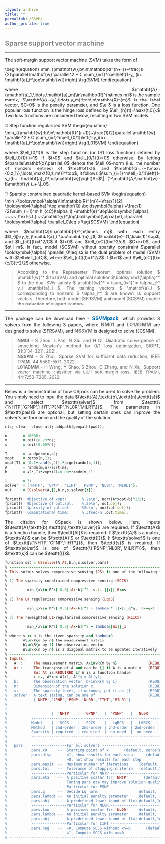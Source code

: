 ```yaml
---
layout: archive
title: ""   
permalink: /SSVM/
author_profile: true
---
```


<style>
a:link {
  text-decoration: none;
}

a:visited {
  text-decoration: none;
}

a:hover {
  text-decoration: underline;
}

a:active {
  text-decoration: underline;
}
</style>

 

##  <span style="color:#8C8C8C"> Sparse support vector machine</span> 
---
<div style="text-align:justify;">
  The  soft-margin support vector machine (SVM) takes the form of 
</div>

\begin{equation}
\min_{(\mathbf{w};b)\in\mathbb{R}^{n+1}}~\frac{1}{2}\parallel \mathbf{w} \parallel^2 + C \sum_{i=1}^m\ell\left(1-y_i(b+  \mathbf{a}_i^\top\mathbf{w})\right) \tag{SVM}
\end{equation} 

<div style="text-align:justify;">
where $\mathbf{A}=(\mathbf{a}_1,\ldots,\mathbf{a}_m)\in\mathbb{R}^{n\times m}$ is the sample matrix, $\mathbf{y}=(y_1,\ldots,y_m)^\top\in\mathbb{R}^{m}$ is the label vector, $C>0$ is the penalty parameter, and $\ell$ is a loss function. One popular loss function is the hinge loss defined by  $\ell_{h}(t)=\max\{t,0\}.$ Two loss functions are considered below, resulting in two SVM models.
</div>      

<p style="line-height: 2;"></p>

◻️ Step function regularized SVM
\begin{equation}
\min_{(\mathbf{w};b)\in\mathbb{R}^{n+1}}~\frac{1}{2}\parallel \mathbf{w} \parallel^2 + C \sum_{i=1}^m\ell_{0/1}\left(1-y_i(b+  \mathbf{a}_i^\top\mathbf{w})\right) \tag{L01SVM}
\end{equation} 
<div style="text-align:justify;">
where $\ell_{0/1}$ is the step function (or 0/1 loss function) defined by $\ell_{0/1}(t)=1$ if $t>0$ and $\ell_{0/1}(t)=0$ otherwise. By letting $\parallel\mathbf{x}\parallel_0$ denote the $\ell_0$-norm (i.e., the number of nonzero entries) of $\mathbf{x}$ and $\mathbf{z}_+=(\max\{0,z_1\},\ldots,\max\{0,z_m\})^\top$, it follows $\sum_{i=1}^m\ell_{0/1}\left(1-y_i(b+  \mathbf{a}_i^\top\mathbf{w})\right)$=$\| (1-\mathbf{A}\mathbf{w}-b\mathbf{y} )_+ \|_0$. 
</div>

<!--
◻️ $\ell_{cC}$ regularized  SVM
\begin{equation}
\min_{(\mathbf{w};b)\in\mathbb{R}^{n+1}}~\frac{1}{2} \parallel  \mathbf{w} \parallel^2 + \sum_{i=1}^m\ell_{cC}\left(1-y_i(b+  \mathbf{a}_i^\top\mathbf{w})\right) \tag{SFRSVM}
\end{equation} 
<div style="text-align:justify;">
where  $\ell_{cC}(t)=Ct^2/2$ if $t>0$ and $\ell_{cC}(t)=ct^2/2$ otherwise with $C>c>0$. The dual problem of (LcCSVM) is the following quadratic kernel-based SVM problem
</div>  

\begin{equation}
\min_{\boldsymbol{\alpha}\in\mathbb{R}^{m}}~\frac{1}{2} \boldsymbol{\alpha}^\top \mathbf{Q} \boldsymbol{\alpha} +\frac{1}{2}\sum_{i=1}^m h_{cC}(\alpha_i) -\mathbf{e}^\top\boldsymbol{\alpha}, ~~~~ \text{s.t.} ~~\mathbf{y}^\top\boldsymbol{\alpha}=0\tag{QKSVM}
\end{equation} 
<div style="text-align:justify;">
where $\mathbf{Q}=(Q_{ij})_{1\leq i,j\leq m}$ with $Q_{ij}=y_iy_j\mathbf{a}_i^\top\mathbf{a}_j$, $\mathbf{e}=(1,\ldots,1)^\top$, and $h_{cC}(t)=t^2/C$ if $t>0$ and $\ell_{cC}(t)=t^2/c$.
</div>  
-->

◻️ Sparsity constrained quadratic kernel-based SVM 
\begin{equation}
\min_{\boldsymbol{\alpha}\in\mathbb{R}^{m}}~\frac{1}{2} \boldsymbol{\alpha}^\top \mathbf{Q} \boldsymbol{\alpha} +\frac{1}{2}\sum_{i=1}^m h_{cC}(\alpha_i) -\mathbf{e}^\top\boldsymbol{\alpha}, ~~~~ \text{s.t.} ~~\mathbf{y}^\top\boldsymbol{\alpha}=0,~\parallel  \boldsymbol{\alpha} \parallel_0\leq s \tag{SCSVM}
\end{equation} 
<div style="text-align:justify;">
where $\mathbf{Q}\in\mathbb{R}^{m\times m}$ with each entry $Q_{ij}=y_iy_j\mathbf{a}_i^\top\mathbf{a}_j$, $\mathbf{e}=(1,\ldots,1)^\top$, and $h_{cC}(t)=t^2/C$ if $t>0$ and $\ell_{cC}(t)=t^2/c$,  $C>c>0$, and $s\ll m$. In fact, model (SCSVM) without sparsity constraint $\parallel  \boldsymbol{\alpha} \parallel_0\leq s$ is the dual problem of model (SVM) with $\ell=\ell_{cC}$, where  $\ell_{cC}(t)=t^2/2$ if $t>0$ and $\ell_{cC}(t)=(c/C)t^2/2$ otherwise. 
</div>  

> <div style="text-align:justify;"> According to the Representer Theorem,  optimal solution $ \mathbf{w}^* $ to (SVM) and optimal solution $\boldsymbol{\alpha}^* $ to the dual SVM satisfy $ \mathbf{w}^* = \sum_{i=1}^m \alpha_i^* y_i \mathbf{a}_i $. The training vectors $ \mathbf{a}_i $ corresponding to nonzero $ \alpha_i^* $ are known as support vectors. Therefore, both model (SFRSVM) and model (SCSVM) enable the reduction of support vectors. </div> 

---
<div style="text-align:justify;">
The package can be download here - <a style="font-size: 16px; font-weight: bold;color:#006DB0" href=" " target="_blank">SSVMpack</a>, which provides 3 solvers from the following 3 papers, where <b style="font-size:16px;color:#777777">NM01</b> and <b style="font-size:16px;color:#777777">L01ADMM</b> are designed to solve (SFRSVM), and <b style="font-size:16px;color:#777777">NSSVM</b> is designed to solve (SCSNM).
</div>  

> <div style="text-align:justify;"> <b style="font-size:14px;color:#777777">NM01</b> -<span style="font-size: 14px"> S Zhou, L Pan, N Xiu, and H Qi, Quadratic convergence of smoothing Newton's method for 0/1 loss optimization, SIOPT, 31:3184-3211, 2021. </span> </div>
> <div style="text-align:justify;">  <b style="font-size:14px;color:#777777">NSSVM</b> -<span style="font-size: 14px"> S Zhou, Sparse SVM for sufficient data reduction, IEEE TPAMI, 44:5560-5571, 2022. </span> </div>
> <div style="text-align:justify;"> <b style="font-size:14px;color:#777777">L01ADMM</b> -<span style="font-size: 14px"> H Wang, Y Shao, S Zhou, C Zhang, and N Xiu, Support vector machine classifier via L0/1 soft-margin loss, IEEE TPAMI, 44:7253-7265, 2022. </span> </div>

---
<div style="text-align:justify;">
Below is a demonstration of how CSpack can be used to solve the problem. You simply need to input the data $(\texttt{A},\texttt{b},\texttt{n},\texttt{s})$  and select $\texttt{solver}$ from $\texttt{\{`NHTP',`GPNP',`IIHT',`PSNP',`NL0R',`MILR1'\}}$. The parameters in $\texttt{pars}$ are optional, but setting certain ones can improve the solver's performance and the quality of the solution.
</div>

<p style="line-height: 1;"></p>

```ruby
clc; clear; close all; addpath(genpath(pwd));

n       = 10000;  
m       = ceil(0.25*n); 
s       = ceil(0.05*n); 

T       = randperm(n,s);  
xopt    = zeros(n,1);
xopt(T) = (0.1+rand(s,1)).*sign(randn(s,1));  
A       = randn(m,n)/sqrt(m);   
b       = A(:,T)*xopt(T)+0.00*randn(m,1);  

t       = 2; 
solver  = {'NHTP', 'GPNP', 'IIHT', 'PSNP', 'NL0R', 'MIRL1'};
out     = CSsolver(A,[],b,n,s,solver{t}); 

fprintf(' Objective of xopt:       %.2e\n', norm(A*xopt-b)^2/2);
fprintf(' Objective of out.sol:    %.2e\n', out.obj);
fprintf(' Sparsity of out.sol:     %2d\n', nnz(out.sol));
fprintf(' Computational time:      %.3fsec\n',out.time); 
```
<div style="text-align:justify;">
The citation for CSpack is shown below. Here, inputs $(\texttt{A},\texttt{b},\texttt{n},\texttt{solver})$ are required. If $\texttt{A}$ is a function handle, then $\texttt{At}$ is required. If $\texttt{A}$ is a matrix,  $\texttt{At}$ can be $\texttt{A}'$ or $\texttt{[]}$. If $\texttt{solver}$ is one of $\texttt{\{`NHTP',`GPNP',`IIHT'\}}$, then $\texttt{s}$ is required. If $\texttt{solver}$ is one of $\texttt{\{`PSNP',`NL0R',`MILR1'\}}$, then $\texttt{s}$ can be $\texttt{[]}$.
</div>

<p style="line-height: 1;"></p>

```ruby
function out = CSsolver(A,At,b,n,s,solver,pars)
% -------------------------------------------------------------------------
% This solver solves compressive sensing (CS) in one of the following forms
%
% 1) The sparsity constrained compressive sensing (SCCS)
%
%         min_{x\in R^n} 0.5||Ax-b||^2  s.t. ||x||_0<=s
%
% 2) The L0 regularized compressive sensing (LqCS)
%
%         min_{x\in R^n} 0.5||Ax-b||^2 + lambda * ||x||_q^q,  0<=q<1 
%
% 3) The reweighted L1-regularized compressive sensing (RL1CS)
%
%         min_{x\in R^n} 0.5||Ax-b||^2 + lambda||Wx||_1
%
% where s << n is the given sparsity and lambda>0 
%       A\in\R{m by n} the measurement matrix
%       b\in\R{m by 1} the observation vector 
%       W\in\R{n by n} is a diagonal matrix to be updated iteratively
% -------------------------------------------------------------------------
% Inputs:
%   A  :     The measurement matrix, A\in\R{m by n}              (REQUIRED)
%   At :     The transpose of A and can be [] if A is a matrix   (REQUIRED)
%            But At is REQUIRED if A is a function handle 
%            i.e., A*x = A(x); A'*y = At(y); 
%   b:       The observation vector  b\in\R{m by 1}              (REQUIRED)
%   n:       Dimension of the solution x,                        (REQUIRED)
%   s:       The sparsity level, if unknown, put it as []        (REQUIRED)
%   solver:  A text string, can be one of                        (REQUIRED)
%            {'NHTP','GPNP','PSNP','NL0R','IIHT','MILR1'}
%
%           --------------------------------------------------------------------------------
%                    |  'NHTP'   |  'GPNP'   |  'PSNP'   |  'NL0R'   |  'IIHT'   |  'MIRL1'   
%           --------------------------------------------------------------------------------
%           Model    |   SCCS    |   SCCS    |   LqRCS   |   L0RCS   |   SCCS    |   RL1CS     
%           Method   | 2nd-order | 2nd-order | 2nd-order | 2nd-order | 1st-order | 1st-order  
%           Sparsity | required  | required  |  no need  |  no need  | required  |  no need
%           --------------------------------------------------------------------------------  
%
%   pars  : ----------------For all solvers -------------------------------
%           pars.x0     --  Starting point of x       (default, zeros(n,1))                     
%           pars.disp   --  =1, show results for each step      (default,1)
%                           =0, not show results for each step
%           pars.maxit  --  Maximum number of iterations     (default, 2e3) 
%           pars.tol    --  Tolerance of stopping criteria   (default,1e-6)
%           ----------------Particular for NHTP ---------------------------
%           pars.eta    --  A positive scalar for 'NHTP'       (default, 1)  
%                           Tuning pars.eta may improve solution quality.
%           ----------------Particular for PSNP ---------------------------
%           pars.q      --  Decide Lq norm                  (default,  0.5)  
%           pars.lambda --  An initial penalty parameter    (default,  0.1)
%           pars.obj    --  A predefined lower bound of f(x)(default,1e-20)
%           ----------------Particular for NL0R ---------------------------
%           pars.tau    --  A positive scalar for 'NL0R'    (default,    1)  
%           pars.lambda --  An initial penalty parameter    (default,  0.1)
%           pars.obj    --  A predefined lower bound of f(x)(default,1e-20)
%           ----------------Particular for IIHT ---------------------------
%           pars.neg    --  =0, Compute SCCS without x>=0       (default,0)
%                           =1, Compute SCCS with x>=0
% -------------------------------------------------------------------------
```
